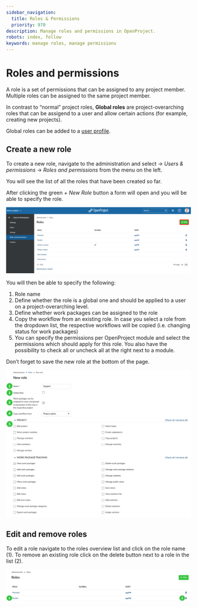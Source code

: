 ```yaml
---
sidebar_navigation:
  title: Roles & Permissions
  priority: 970
description: Manage roles and permissions in OpenProject.
robots: index, follow
keywords: manage roles, manage permissions
---
```

# Roles and permissions

A role is a set of permissions that can be assigned to any project  member. Multiple roles can be assigned to the same project member.

In contrast to “normal” project roles, **Global roles** are project-overarching roles that can be assigend to a user and allow certain actions (for example, creating new projects).

Global roles can be added to a [user profile](./users/#view-user-profile).

## Create a new role

To create a new role, navigate to the administration and select -> *Users & permissions* -> *Roles and permissions* from the menu on the left.

You will see the list of all the roles that have been created so far.

After clicking the green *+ New Role* button a form will open and you will be able to specify the role.

![Sys-admin-new-roles](Sys-admin-new-roles.png)

You will then be able to specify the following:

1. Role name
2. Define whether the role is a global one and should be applied to a user on a project-overarching level.
3. Define whether work packages can be assigned to the role
4. Copy the workflow from an existing role. In case you select a role  from the dropdown list, the respective workflows will be copied (i.e.  changing status for work packages)
5. You can specify the permissions per OpenProject module and select the permissions which should apply for this role. You also have the possibility to check all or uncheck all at the right next to a module.

Don’t forget to save the new role at the bottom of the page.

![Sys-admin-create-new-role](Sys-admin-create-new-role.png)

## Edit and remove roles

To edit a role navigate to the roles overview list and click on the  role name (1). To remove an existing role click on the delete button next to a role in the list (2).

![Sys-admin-edit-roles](Sys-admin-edit-roles.png)       